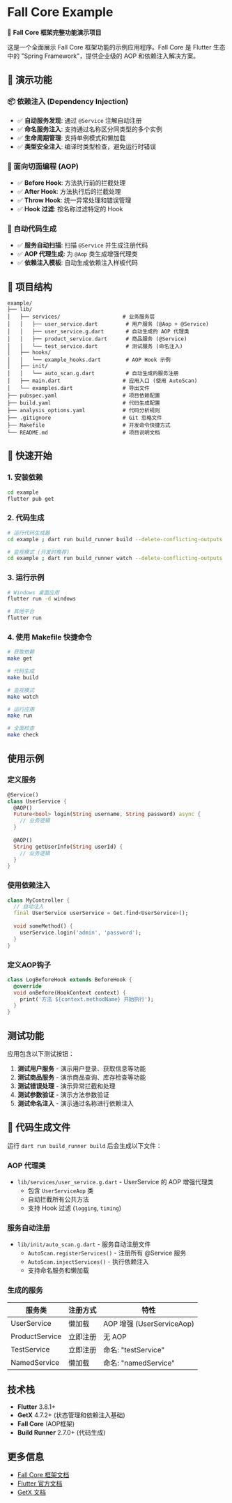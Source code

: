# Fall Core Example

🚀 **Fall Core 框架完整功能演示项目**

这是一个全面展示 Fall Core 框架功能的示例应用程序。Fall Core 是 Flutter 生态中的 "Spring Framework"，提供企业级的 AOP 和依赖注入解决方案。

## 🎯 演示功能

### 📦 依赖注入 (Dependency Injection)
- ✅ **自动服务发现**: 通过 `@Service` 注解自动注册
- ✅ **命名服务注入**: 支持通过名称区分同类型的多个实例
- ✅ **生命周期管理**: 支持单例模式和懒加载
- ✅ **类型安全注入**: 编译时类型检查，避免运行时错误

### 🔄 面向切面编程 (AOP)
- ✅ **Before Hook**: 方法执行前的拦截处理
- ✅ **After Hook**: 方法执行后的拦截处理
- ✅ **Throw Hook**: 统一异常处理和错误管理
- ✅ **Hook 过滤**: 按名称过滤特定的 Hook

### 🤖 自动代码生成
- ✅ **服务自动扫描**: 扫描 `@Service` 并生成注册代码
- ✅ **AOP 代理生成**: 为 `@Aop` 类生成增强代理类
- ✅ **依赖注入模板**: 自动生成依赖注入样板代码

## 📁 项目结构

```
example/
├── lib/
│   ├── services/                    # 业务服务层
│   │   ├── user_service.dart         # 用户服务 (@Aop + @Service)
│   │   ├── user_service.g.dart       # 自动生成的 AOP 代理类
│   │   ├── product_service.dart      # 商品服务 (@Service)
│   │   └── test_service.dart         # 测试服务 (命名注入)
│   ├── hooks/
│   │   └── example_hooks.dart        # AOP Hook 示例
│   ├── init/
│   │   └── auto_scan.g.dart          # 自动生成的服务注册
│   ├── main.dart                    # 应用入口 (使用 AutoScan)
│   └── examples.dart                # 导出文件
├── pubspec.yaml                     # 项目依赖配置
├── build.yaml                       # 代码生成配置
├── analysis_options.yaml            # 代码分析规则
├── .gitignore                       # Git 忽略文件
├── Makefile                         # 开发命令快捷方式
└── README.md                        # 项目说明文档
```

## 🚀 快速开始

### 1. 安装依赖

```bash
cd example
flutter pub get
```

### 2. 代码生成

```bash
# 运行代码生成器
cd example ; dart run build_runner build --delete-conflicting-outputs

# 监视模式 (开发时推荐)
cd example ; dart run build_runner watch --delete-conflicting-outputs
```

### 3. 运行示例

```bash
# Windows 桌面应用
flutter run -d windows

# 其他平台
flutter run
```

### 4. 使用 Makefile 快捷命令

```bash
# 获取依赖
make get

# 代码生成
make build

# 监视模式
make watch

# 运行应用
make run

# 全面检查
make check
```

## 使用示例

### 定义服务

```dart
@Service()
class UserService {
  @AOP()
  Future<bool> login(String username, String password) async {
    // 业务逻辑
  }
  
  @AOP()
  String getUserInfo(String userId) {
    // 业务逻辑
  }
}
```

### 使用依赖注入

```dart
class MyController {
  // 自动注入
  final UserService userService = Get.find<UserService>();
  
  void someMethod() {
    userService.login('admin', 'password');
  }
}
```

### 定义AOP钩子

```dart
class LogBeforeHook extends BeforeHook {
  @override
  void onBefore(HookContext context) {
    print('方法 ${context.methodName} 开始执行');
  }
}
```

## 测试功能

应用包含以下测试按钮：

1. **测试用户服务** - 演示用户登录、获取信息等功能
2. **测试商品服务** - 演示商品查询、库存检查等功能  
3. **测试错误处理** - 演示异常拦截和处理
4. **测试参数验证** - 演示方法参数验证
5. **测试命名注入** - 演示通过名称进行依赖注入

## 🤖 代码生成文件

运行 `dart run build_runner build` 后会生成以下文件：

### AOP 代理类
- `lib/services/user_service.g.dart` - UserService 的 AOP 增强代理类
  - 包含 `UserServiceAop` 类
  - 自动拦截所有公共方法
  - 支持 Hook 过滤 (`logging`, `timing`)

### 服务自动注册
- `lib/init/auto_scan.g.dart` - 服务自动注册文件
  - `AutoScan.registerServices()` - 注册所有 @Service 服务
  - `AutoScan.injectServices()` - 执行依赖注入
  - 支持命名服务和懒加载

### 生成的服务
| 服务类 | 注册方式 | 特性 |
|---------|----------|------|
| UserService | 懒加载 | AOP 增强 (UserServiceAop) |
| ProductService | 立即注册 | 无 AOP |
| TestService | 立即注册 | 命名: "testService" |
| NamedService | 懒加载 | 命名: "namedService" |

## 技术栈

- **Flutter** 3.8.1+
- **GetX** 4.7.2+ (状态管理和依赖注入基础)
- **Fall Core** (AOP框架)
- **Build Runner** 2.7.0+ (代码生成)

## 更多信息

- [Fall Core 框架文档](../README.md)
- [Flutter 官方文档](https://flutter.dev/docs)
- [GetX 文档](https://github.com/jonataslaw/getx)